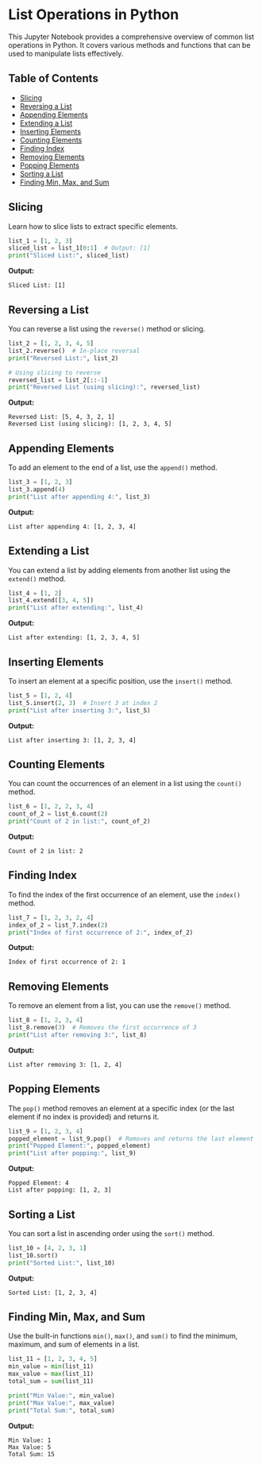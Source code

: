 # List Operations in Python

This Jupyter Notebook provides a comprehensive overview of common list operations in Python. It covers various methods and functions that can be used to manipulate lists effectively.

## Table of Contents

- [Slicing](#slicing)
- [Reversing a List](#reversing-a-list)
- [Appending Elements](#appending-elements)
- [Extending a List](#extending-a-list)
- [Inserting Elements](#inserting-elements)
- [Counting Elements](#counting-elements)
- [Finding Index](#finding-index)
- [Removing Elements](#removing-elements)
- [Popping Elements](#popping-elements)
- [Sorting a List](#sorting-a-list)
- [Finding Min, Max, and Sum](#finding-min-max-and-sum)

## Slicing

Learn how to slice lists to extract specific elements.

```python
list_1 = [1, 2, 3]
sliced_list = list_1[0:1]  # Output: [1]
print("Sliced List:", sliced_list)
```
**Output:**
```
Sliced List: [1]
```

## Reversing a List

You can reverse a list using the `reverse()` method or slicing.

```python
list_2 = [1, 2, 3, 4, 5]
list_2.reverse()  # In-place reversal
print("Reversed List:", list_2)

# Using slicing to reverse
reversed_list = list_2[::-1]
print("Reversed List (using slicing):", reversed_list)
```
**Output:**
```
Reversed List: [5, 4, 3, 2, 1]
Reversed List (using slicing): [1, 2, 3, 4, 5]
```

## Appending Elements

To add an element to the end of a list, use the `append()` method.

```python
list_3 = [1, 2, 3]
list_3.append(4)
print("List after appending 4:", list_3)
```
**Output:**
```
List after appending 4: [1, 2, 3, 4]
```

## Extending a List

You can extend a list by adding elements from another list using the `extend()` method.

```python
list_4 = [1, 2]
list_4.extend([3, 4, 5])
print("List after extending:", list_4)
```
**Output:**
```
List after extending: [1, 2, 3, 4, 5]
```

## Inserting Elements

To insert an element at a specific position, use the `insert()` method.

```python
list_5 = [1, 2, 4]
list_5.insert(2, 3)  # Insert 3 at index 2
print("List after inserting 3:", list_5)
```
**Output:**
```
List after inserting 3: [1, 2, 3, 4]
```

## Counting Elements

You can count the occurrences of an element in a list using the `count()` method.

```python
list_6 = [1, 2, 2, 3, 4]
count_of_2 = list_6.count(2)
print("Count of 2 in list:", count_of_2)
```
**Output:**
```
Count of 2 in list: 2
```

## Finding Index

To find the index of the first occurrence of an element, use the `index()` method.

```python
list_7 = [1, 2, 3, 2, 4]
index_of_2 = list_7.index(2)
print("Index of first occurrence of 2:", index_of_2)
```
**Output:**
```
Index of first occurrence of 2: 1
```

## Removing Elements

To remove an element from a list, you can use the `remove()` method.

```python
list_8 = [1, 2, 3, 4]
list_8.remove(3)  # Removes the first occurrence of 3
print("List after removing 3:", list_8)
```
**Output:**
```
List after removing 3: [1, 2, 4]
```

## Popping Elements

The `pop()` method removes an element at a specific index (or the last element if no index is provided) and returns it.

```python
list_9 = [1, 2, 3, 4]
popped_element = list_9.pop()  # Removes and returns the last element
print("Popped Element:", popped_element)
print("List after popping:", list_9)
```
**Output:**
```
Popped Element: 4
List after popping: [1, 2, 3]
```

## Sorting a List

You can sort a list in ascending order using the `sort()` method.

```python
list_10 = [4, 2, 3, 1]
list_10.sort()
print("Sorted List:", list_10)
```
**Output:**
```
Sorted List: [1, 2, 3, 4]
```

## Finding Min, Max, and Sum

Use the built-in functions `min()`, `max()`, and `sum()` to find the minimum, maximum, and sum of elements in a list.

```python
list_11 = [1, 2, 3, 4, 5]
min_value = min(list_11)
max_value = max(list_11)
total_sum = sum(list_11)

print("Min Value:", min_value)
print("Max Value:", max_value)
print("Total Sum:", total_sum)
```
**Output:**
```
Min Value: 1
Max Value: 5
Total Sum: 15
```
